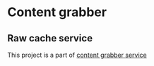 # Content grabber
## Raw cache service

This project is a part of [content grabber service](https://github.com/arhitiron/content-grabber-init-service)